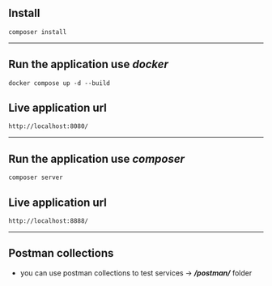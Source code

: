 ## Install

```shell
composer install
```

---

## Run the application use _docker_
```shell
docker compose up -d --build
```

## Live application url
```shell
http://localhost:8080/
```

---

## Run the application use _composer_
```shell
composer server
```

## Live application url
```shell
http://localhost:8888/
```

---

## Postman collections

* you can use postman collections to test services -> ***/postman/*** folder
